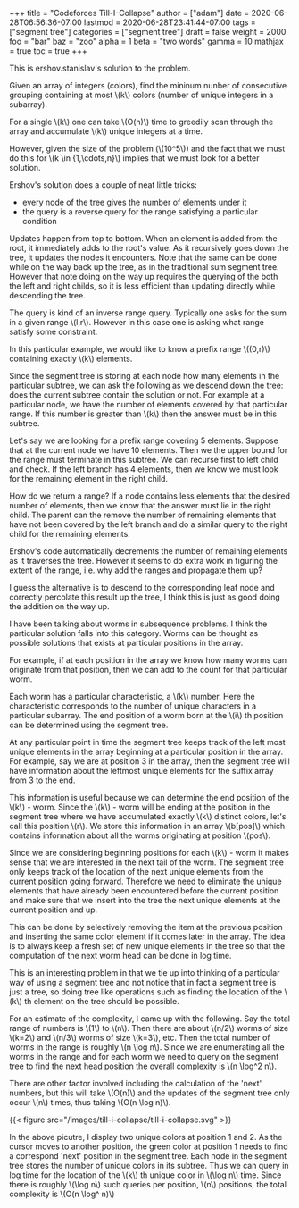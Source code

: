 +++
title = "Codeforces Till-I-Collapse"
author = ["adam"]
date = 2020-06-28T06:56:36-07:00
lastmod = 2020-06-28T23:41:44-07:00
tags = ["segment tree"]
categories = ["segment tree"]
draft = false
weight = 2000
foo = "bar"
baz = "zoo"
alpha = 1
beta = "two words"
gamma = 10
mathjax = true
toc = true
+++

This is ershov.stanislav's solution to the problem.

Given an array of integers (colors), find the mininum nunber of consecutive
grouping containing at most \\(k\\) colors (number of unique integers in a
subarray).

For a single \\(k\\) one can take \\(O(n)\\) time to greedily scan through the array and
accumulate \\(k\\) unique integers at a time.

However, given the size of the problem (\\(10^5\\)) and the fact that we
must do this for \\(k \in {1,\cdots,n}\\) implies that we must look for a better
solution.

Ershov's solution does a couple of neat little tricks:

-   every node of the tree gives the number of elements under it
-   the query is a reverse query for the range satisfying a particular condition

Updates happen from top to bottom.  When an element is added from the root, it
immediately adds to the root's value.  As it recursively goes down the tree, it
updates the nodes it encounters.  Note that the same can be done while on the
way back up the tree, as in the traditional sum segment tree.  However that note
doing on the way up requires the querying of the both the left and right childs,
so it is less efficient than updating directly while descending the tree.

The query is kind of an inverse range query.  Typically one asks for the
sum in a given range \\(l,r\\).  However in this case one is asking what range
satisfy some constraint.

In this particular example, we would like to know a prefix range \\((0,r)\\)
containing exactly \\(k\\) elements.

Since the segment tree is storing at each node how many elements in the
particular subtree, we can ask the following as we descend down the tree: does
the current subtree contain the solution or not. For example at a particular
node, we have the number of elements covered by that particular range.  If
this number is greater than \\(k\\) then the answer must be in this subtree.

Let's say we are looking for a prefix range covering 5 elements. Suppose that at
the current node we have 10 elements. Then we the upper bound for the range must
terminate in this subtree. We can recurse first to left child and check. If the
left branch has 4 elements, then we know we must look for the remaining element
in the right child.

How do we return a range? If a node contains less elements that the desired
number of elements, then we know that the answer must lie in the right child.
The parent can the remove the number of remaining elements that have not been
covered by the left branch and do a similar query to the right child for the
remaining elements.

Ershov's code automatically decrements the number of remaining elements as
it traverses the tree.  However it seems to do extra work in figuring the
extent of the range, i.e. why add the ranges and propagate them up?

I guess the alternative is to descend to the corresponding leaf node and
correctly percolate this result up the tree, I think this is just as good
doing the addition on the way up.

I have been talking about worms in subsequence problems.  I think
the particular solution falls into this category.  Worms can be thought as
possible solutions that exists at particular positions in the array.

For example, if at each position in the array we know how many worms
can originate from that position, then we can add to the count for that
particular worm.

Each worm has a particular characteristic, a \\(k\\) number.  Here the
characteristic corresponds to the number of unique characters in a
particular subarray.  The end position of a worm born at the \\(i\\) th
position can be determined using the segment tree.

At any particular point in time the segment tree keeps track of the
left most unique elements in the array beginning at a particular position
in the array.  For example, say we are at position 3 in the array, then
the segment tree will have information about the leftmost unique elements
for the suffix array from 3 to the end.

This information is useful because we can determine the end position of the
\\(k\\) - worm. Since the \\(k\\) - worm will be ending at the position in the segment
tree where we have accumulated exactly \\(k\\) distinct colors, let's call this
position \\(r\\). We store this information in an array \\(b[pos]\\) which contains
information about all the worms originating at position \\(pos\\).

Since we are considering beginning positions for each \\(k\\) - worm it makes sense
that we are interested in the next tail of the worm.  The segment tree only
keeps track of the location of the next unique elements from the current
position going forward.  Therefore we need to eliminate the unique elements
that have already been encountered before the current position and make
sure that we insert into the tree the next unique elements at the current
position and up.

This can be done by selectively removing the item at the previous position and
inserting the same color element if it comes later in the array. The idea is to
always keep a fresh set of new unique elements in the tree so that the
computation of the next worm head can be done in log time.

This is an interesting problem in that we tie up into thinking of a
particular way of using a segment tree and not notice that in fact a segment
tree is just a tree, so doing tree like operations such as finding the location
of the \\(k\\) th element on the tree should be possible.

For an estimate of the complexity, I came up with the following.  Say the
total range of numbers is \\(1\\) to \\(n\\).  Then there are about \\(n/2\\) worms of
size \\(k=2\\) and \\(n/3\\) worms of size \\(k=3\\), etc.  Then the total number of
worms in the range is roughly \\(n \log n\\).  Since we are enumerating all the
worms in the range and for each worm we need to query on the segment tree
to find the next head position the overall complexity is \\(n \log^2 n\\).

There are other factor involved including the calculation of the 'next'
numbers, but this will take \\(O(n)\\) and the updates of the segment tree
only occur \\(n\\) times, thus taking \\(O(n \log n)\\).

{{< figure src="/images/till-i-collapse/till-i-collapse.svg" >}}

In the above picutre, I display two unique colors at position 1 and 2.
As the cursor moves to another position, the green color at position 1
needs to find a correspond 'next' position in the segment tree.  Each
node in the segment tree stores the number of unique colors in its
subtree.  Thus we can query in log time for the location of the \\(k\\) th
unique color in \\(\log n\\) time.  Since there is roughly \\(\log n\\) such
queries per position, \\(n\\) positions, the total complexity is
\\(O(n \log^ n)\\)
